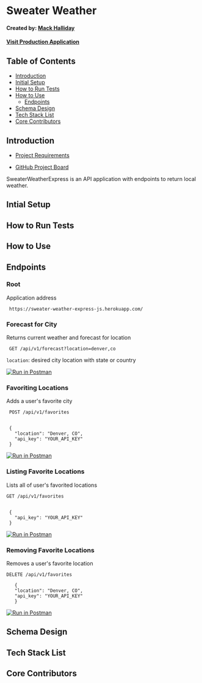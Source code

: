 

# Sweater Weather
#### Created by: [Mack Halliday](https://github.com/MackHalliday)

#### [Visit Production Application](https://sweater-weather-express-js.herokuapp.com/)

## Table of Contents 
 *  [Introduction](https://github.com/MackHalliday/sweater_weather_express#introduction)
 *  [Initial Setup](https://github.com/MackHalliday/sweater_weather_express#intial-setup)
 *  [How to Run Tests](https://github.com/MackHalliday/sweater_weather_express#how-to-run-tests)
 *  [How to Use](https://github.com/MackHalliday/sweater_weather_express#how-to-use)
    * [Endpoints](https://github.com/MackHalliday/sweater_weather_express/blob/master/README.md#endpoints)
 *  [Schema Design](https://github.com/MackHalliday/sweater_weather_express#schema-design)
 *  [Tech Stack List](https://github.com/MackHalliday/sweater_weather_express#tech-stack-list)
 *  [Core Contributors](https://github.com/MackHalliday/sweater_weather_express#core-contributors)

## Introduction

* [Project Requirements](https://backend.turing.io/module4/projects/express_sweater_weather/express_sweater_weather_spec)

* [GitHub Project Board](https://github.com/MackHalliday/sweater_weather_express/projects/2)

 SweaterWeatherExpress is an API application with endpoints to return local weather.
 
 ## Intial Setup 
 
 ## How to Run Tests
 
 ## How to Use
 
 ## Endpoints
 
 ### Root 
Application address

``` https://sweater-weather-express-js.herokuapp.com/```

### Forecast for City
Returns current weather and forecast for location

``` GET /api/v1/forecast?location=denver,co```

```location```: desired city location with state or country

[![Run in Postman](https://run.pstmn.io/button.svg)]()

### Favoriting Locations

  Adds a user's favorite city

  ``` POST /api/v1/favorites```
  ``` body:

   {
     "location": "Denver, CO",
     "api_key": "YOUR_API_KEY"
   }
```
[![Run in Postman](https://run.pstmn.io/button.svg)]()

### Listing Favorite Locations

Lists all of user's favorited locations

  ```GET /api/v1/favorites```
  
  ``` body:

   {
     "api_key": "YOUR_API_KEY"
   } 
   ```
 
[![Run in Postman](https://run.pstmn.io/button.svg)]()

### Removing Favorite Locations

 Removes a user's favorite location
  
  ```DELETE /api/v1/favorites```
  
  ``` body 
     {
     "location": "Denver, CO",
     "api_key": "YOUR_API_KEY"
     }
  ```
  
  [![Run in Postman](https://run.pstmn.io/button.svg)]()
  
 
 ## Schema Design 
 
 ## Tech Stack List
 
 ## Core Contributors

